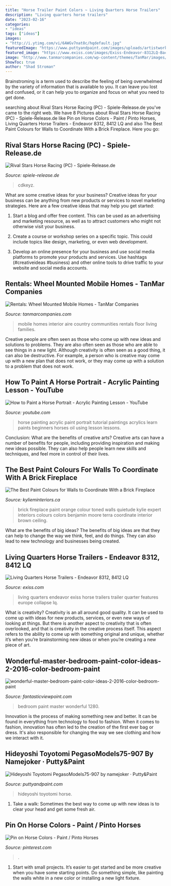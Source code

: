 ```yaml
---
title: "Horse Trailer Paint Colors ~ Living Quarters Horse Trailers"
description: "Living quarters horse trailers"
date: "2023-02-16"
categories:
- "ideas"
tags: ["ideas"]
images:
- "http://i.ytimg.com/vi/6AWGv7nat8c/hqdefault.jpg"
featuredImage: "https://www.puttyandpaint.com/images/uploads/artistworks/18628/20180829-_mg_1934__sized.jpg"
featured_image: "https://www.exiss.com/images/Exiss-Endeavor-8312LQ-Back-to-Front.jpg"
image: "http://www.tanmarcompanies.com/wp-content/themes/TanMar/images/rentals/interior-livingroom01.jpg"
ShowToc: true
author: "Shad Stroman"
---
```



Brainstroming is a term used to describe the feeling of being overwhelmed by the variety of information that is available to you. It can leave you lost and confused, or it can help you to organize and focus on what you need to get done.

	

		
searching about Rival Stars Horse Racing (PC) - Spiele-Release.de you've came to the right web. We have 8 Pictures about Rival Stars Horse Racing (PC) - Spiele-Release.de like Pin on Horse Colors - Paint / Pinto Horses, Living Quarters Horse Trailers - Endeavor 8312, 8412 LQ and also The Best Paint Colours for Walls to Coordinate With a Brick Fireplace. Here you go:
		
    
## Rival Stars Horse Racing (PC) - Spiele-Release.de

<img loading=lazy src="https://spiele-release.de/games/img/screenshots/rival-stars-horse-racing_4.jpg" onerror="this.onerror=null;this.src='https://tse4.mm.bing.net/th?id=OIP.v212Mw36r08m6O3Biw-AMwHaEK&amp;pid=15.1';" alt="Rival Stars Horse Racing (PC) - Spiele-Release.de">

_Source: spiele-release.de_

>cdkeyz. 

	

What are some creative ideas for your business?
Creative ideas for your business can be anything from new products or services to novel marketing strategies. Here are a few creative ideas that may help you get started:
1. Start a blog and offer free content. This can be used as an advertising and marketing resource, as well as to attract customers who might not otherwise visit your business.

2. Create a course or workshop series on a specific topic. This could include topics like design, marketing, or even web development.

3. Develop an online presence for your business and use social media platforms to promote your products and services. Use hashtags (#creativeideas #business) and other online tools to drive traffic to your website and social media accounts.


    
## Rentals: Wheel Mounted Mobile Homes - TanMar Companies

<img loading=lazy src="http://www.tanmarcompanies.com/wp-content/themes/TanMar/images/rentals/interior-livingroom01.jpg" onerror="this.onerror=null;this.src='https://tse1.mm.bing.net/th?id=OIP.UZMXKwSKVZu6VAubYYyJKQHaE8&amp;pid=15.1';" alt="Rentals: Wheel Mounted Mobile Homes - TanMar Companies">

_Source: tanmarcompanies.com_

>mobile homes interior aire country communities rentals floor living families. 

	

Creative people are often seen as those who come up with new ideas and solutions to problems. They are also often seen as those who are able to see things in a new light. Although creativity is often seen as a good thing, it can also be destructive. For example, a person who is creative may come up with a new plan that does not work, or they may come up with a solution to a problem that does not work.

    
## How To Paint A Horse Portrait - Acrylic Painting Lesson - YouTube

<img loading=lazy src="http://i.ytimg.com/vi/6AWGv7nat8c/hqdefault.jpg" onerror="this.onerror=null;this.src='https://tse1.mm.bing.net/th?id=OIP.vEbij92060F6-G9iphbdKQHaFj&amp;pid=15.1';" alt="How to Paint a Horse Portrait - Acrylic Painting Lesson - YouTube">

_Source: youtube.com_

>horse painting acrylic paint portrait tutorial paintings acrylics learn paints beginners horses oil using lesson lessons. 

	

Conclusion: What are the benefits of creative arts?
Creative arts can have a number of benefits for people, including providing inspiration and making new ideas possible. They can also help people learn new skills and techniques, and feel more in control of their lives.

    
## The Best Paint Colours For Walls To Coordinate With A Brick Fireplace

<img loading=lazy src="https://www.kylieminteriors.ca/wp-content/uploads/2017/04/Paint-colour-for-red-or-orange-toned-brick-fireplace-Quietude.-Kylie-M-Interiors-E-design-and-online-color-expert.jpg" onerror="this.onerror=null;this.src='https://tse3.mm.bing.net/th?id=OIP.axkykQE6VPwvlu_8Eoq0ZwHaJ4&amp;pid=15.1';" alt="The Best Paint Colours for Walls to Coordinate With a Brick Fireplace">

_Source: kylieminteriors.ca_

>brick fireplace paint orange colour toned walls quietude kylie expert interiors colours colors benjamin moore terra coordinate interior brown ceiling. 

	

What are the benefits of big ideas?
The benefits of big ideas are that they can help to change the way we think, feel, and do things. They can also lead to new technology and businesses being created.

    
## Living Quarters Horse Trailers - Endeavor 8312, 8412 LQ

<img loading=lazy src="https://www.exiss.com/images/Exiss-Endeavor-8312LQ-Back-to-Front.jpg" onerror="this.onerror=null;this.src='https://tse2.mm.bing.net/th?id=OIP.H5BQQoN7mhSfUnL23LXNdgHaE8&amp;pid=15.1';" alt="Living Quarters Horse Trailers - Endeavor 8312, 8412 LQ">

_Source: exiss.com_

>living quarters endeavor exiss horse trailers trailer quarter features europe collapse lq. 

	

What is creativity?
Creativity is an all around good quality. It can be used to come up with ideas for new products, services, or even new ways of looking at things. But there is another aspect to creativity that is often overlooked, and that is creativity in the creative process itself. This aspect refers to the ability to come up with something original and unique, whether it’s when you’re brainstorming new ideas or when you’re creating a new piece of art.

    
## Wonderful-master-bedroom-paint-color-ideas-2-2016-color-bedroom-paint

<img loading=lazy src="http://www.fantasticviewpoint.com/wp-content/uploads/2016/11/wonderful-master-bedroom-paint-color-ideas-2-2016-color-bedroom-paint-ideas-1280-x-777.jpg" onerror="this.onerror=null;this.src='https://tse2.mm.bing.net/th?id=OIP.2C29lr6tgtoiz4vaMXy-nQHaEf&amp;pid=15.1';" alt="wonderful-master-bedroom-paint-color-ideas-2-2016-color-bedroom-paint">

_Source: fantasticviewpoint.com_

>bedroom paint master wonderful 1280. 

	

Innovation is the process of making something new and better. It can be found in everything from technology to food to fashion. When it comes to fashion, innovation has often led to the creation of the first ever bag or dress. It's also responsible for changing the way we see clothing and how we interact with it.

    
## Hideyoshi Toyotomi PegasoModels75-907 By Namejoker · Putty&amp;Paint

<img loading=lazy src="https://www.puttyandpaint.com/images/uploads/artistworks/18628/20180829-_mg_1934__sized.jpg" onerror="this.onerror=null;this.src='https://tse4.mm.bing.net/th?id=OIP.Kc1wF5d-bErbQLsGZc38DAHaJ3&amp;pid=15.1';" alt="Hideyoshi Toyotomi PegasoModels75-907 by namejoker · Putty&amp;Paint">

_Source: puttyandpaint.com_

>hideyoshi toyotomi horse. 

	

1. Take a walk: Sometimes the best way to come up with new ideas is to clear your head and get some fresh air.

    
## Pin On Horse Colors - Paint / Pinto Horses

<img loading=lazy src="https://i.pinimg.com/736x/84/88/31/8488314b1dc1a1c4c1f4c685d7aa824a.jpg" onerror="this.onerror=null;this.src='https://tse1.mm.bing.net/th?id=OIP.Igj_VMlA41dEYn3ChLaPdAHaHa&amp;pid=15.1';" alt="Pin on Horse Colors - Paint / Pinto Horses">

_Source: pinterest.com_

>. 

	

1. Start with small projects. It’s easier to get started and be more creative when you have some starting points. Do something simple, like painting the walls white in a new color or installing a new light fixture. 

